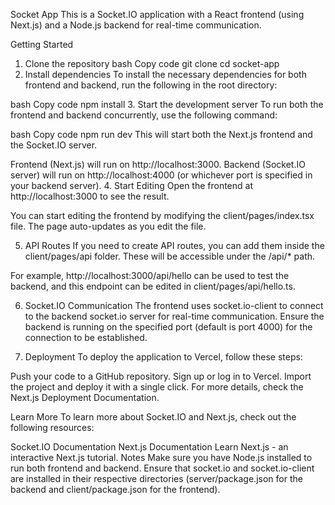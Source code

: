 Socket App
This is a Socket.IO application with a React frontend (using Next.js) and a Node.js backend for real-time communication.

Getting Started
1. Clone the repository
bash
Copy code
git clone <your-repo-url>
cd socket-app
2. Install dependencies
To install the necessary dependencies for both frontend and backend, run the following in the root directory:

bash
Copy code
npm install
3. Start the development server
To run both the frontend and backend concurrently, use the following command:

bash
Copy code
npm run dev
This will start both the Next.js frontend and the Socket.IO server.

Frontend (Next.js) will run on http://localhost:3000.
Backend (Socket.IO server) will run on http://localhost:4000 (or whichever port is specified in your backend server).
4. Start Editing
Open the frontend at http://localhost:3000 to see the result.

You can start editing the frontend by modifying the client/pages/index.tsx file. The page auto-updates as you edit the file.

5. API Routes
If you need to create API routes, you can add them inside the client/pages/api folder. These will be accessible under the /api/* path.

For example, http://localhost:3000/api/hello can be used to test the backend, and this endpoint can be edited in client/pages/api/hello.ts.

6. Socket.IO Communication
The frontend uses socket.io-client to connect to the backend socket.io server for real-time communication. Ensure the backend is running on the specified port (default is port 4000) for the connection to be established.

7. Deployment
To deploy the application to Vercel, follow these steps:

Push your code to a GitHub repository.
Sign up or log in to Vercel.
Import the project and deploy it with a single click.
For more details, check the Next.js Deployment Documentation.

Learn More
To learn more about Socket.IO and Next.js, check out the following resources:

Socket.IO Documentation
Next.js Documentation
Learn Next.js - an interactive Next.js tutorial.
Notes
Make sure you have Node.js installed to run both frontend and backend.
Ensure that socket.io and socket.io-client are installed in their respective directories (server/package.json for the backend and client/package.json for the frontend).
